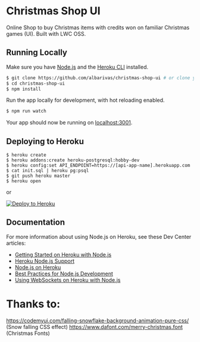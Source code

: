 # Christmas Shop UI

Online Shop to buy Christmas items with credits won on familiar Christmas games (UI).
Built with LWC OSS.

## Running Locally

Make sure you have [Node.js](http://nodejs.org/) and the [Heroku CLI](https://cli.heroku.com/) installed.

```sh
$ git clone https://github.com/albarivas/christmas-shop-ui # or clone your own fork
$ cd christmas-shop-ui
$ npm install
```

Run the app locally for development, with hot reloading enabled.

```sh
$ npm run watch
```

Your app should now be running on [localhost:3001](http://localhost:3001/).

## Deploying to Heroku

```
$ heroku create
$ heroku addons:create heroku-postgresql:hobby-dev
$ heroku config:set API_ENDPOINT=https://[api-app-name].herokuapp.com
$ cat init.sql | heroku pg:psql
$ git push heroku master
$ heroku open
```

or

[![Deploy to Heroku](https://www.herokucdn.com/deploy/button.png)](https://heroku.com/deploy)

## Documentation

For more information about using Node.js on Heroku, see these Dev Center articles:

-   [Getting Started on Heroku with Node.js](https://devcenter.heroku.com/articles/getting-started-with-nodejs)
-   [Heroku Node.js Support](https://devcenter.heroku.com/articles/nodejs-support)
-   [Node.js on Heroku](https://devcenter.heroku.com/categories/nodejs)
-   [Best Practices for Node.js Development](https://devcenter.heroku.com/articles/node-best-practices)
-   [Using WebSockets on Heroku with Node.js](https://devcenter.heroku.com/articles/node-websockets)

# Thanks to:

https://codemyui.com/falling-snowflake-background-animation-pure-css/ (Snow falling CSS effect)
https://www.dafont.com/merry-christmas.font (Christmas Fonts)
